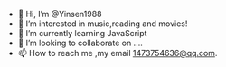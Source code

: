 - 👋 Hi, I’m @Yinsen1988
- 👀 I’m interested in music,reading and movies!
- 🌱 I’m currently learning JavaScript
- 💞️ I’m looking to collaborate on ....
- 📫 How to reach me ,my email 1473754636@qq.com.

<!---
Yinsen1988/Yinsen1988 is a ✨ special ✨ repository because its `README.md` (this file) appears on your GitHub profile.
You can click the Preview link to take a look at your changes.
--->
